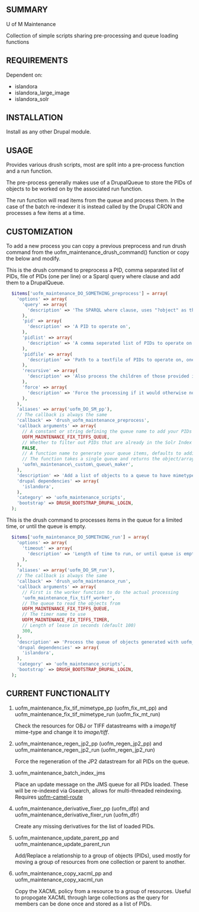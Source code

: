 SUMMARY
-------

U of M Maintenance

Collection of simple scripts sharing pre-processing and queue loading functions

REQUIREMENTS
------------

Dependent on:
* islandora
* islandora\_large\_image
* islandora\_solr

INSTALLATION
------------

Install as any other Drupal module.

USAGE
-----

Provides various drush scripts, most are split into a pre-process function and a run function.

The pre-process generally makes use of a DrupalQueue to store the PIDs of objects to be worked on by the associated run function.

The run function will read items from the queue and process them. In the case of the batch re-indexer it is instead called by the Drupal CRON and processes a few items at a time.

CUSTOMIZATION
-------------

To add a new process you can copy a previous preprocess and run drush command from the uofm\_maintenance\_drush\_command() function or copy the below and modify.

This is the drush command to preprocess a PID, comma separated list of PIDs, file of PIDs (one per line) or a Sparql query where clause and add them to a DrupalQueue.
```php
  $items['uofm_maintenance_DO_SOMETHING_preprocess'] = array(
    'options' => array(
      'query' => array(
        'description' => 'The SPARQL where clause, uses "?object" as the returned variable.',
      ),
      'pid' => array(
        'description' => 'A PID to operate on',
      ),
      'pidlist' => array(
        'description' => 'A comma seperated list of PIDs to operate on',
      ),
      'pidfile' => array(
        'description' => 'Path to a textfile of PIDs to operate on, one per line',
      ),
      'recursive' => array(
        'description' => 'Also process the children of those provided in the --pid, --pidlist, --pidfile or --query option.',
      ),
      'force' => array(
        'description' => 'Force the processing if it would otherwise not be done.',
      ),
    ),
    'aliases' => array('uofm_DO_SM_pp'),
    // The callback is always the same
    'callback' => 'drush_uofm_maintenance_preprocess',
    'callback arguments' => array(
      // A constant or string defining the queue name to add your PIDs to.
      UOFM_MAINTENANCE_FIX_TIFFS_QUEUE,
      // Whether to filter out PIDs that are already in the Solr Index
      FALSE,
      // A function name to generate your queue items, defaults to adding the PID as the queue data.
      // The function takes a single queue and returns the object/array/etc to add to the queue.
      'uofm\_maintenance\_custom\_queue\_maker',
    ),
    'description' => 'Add a list of objects to a queue to have mimetypes (image/tif) changed to (image/tiff).',
    'drupal dependencies' => array(
      'islandora',
    ),
    'category' => 'uofm_maintenance_scripts',
    'bootstrap' => DRUSH_BOOTSTRAP_DRUPAL_LOGIN,
  );
```

This is the drush command to processes items in the queue for a limited time, or until the queue is empty.
```php
  $items['uofm_maintenance_DO_SOMETHING_run'] = array(
    'options' => array(
      'timeout' => array(
        'description' => 'Length of time to run, or until queue is empty if omitted',
      ),
    ),
    'aliases' => array('uofm_DO_SM_run'),
    // The callback is always the same
    'callback' => 'drush_uofm_maintenance_run',
    'callback arguments' => array(
      // First is the worker function to do the actual processing
      'uofm_maintenance_fix_tiff_worker',
      // The queue to read the objects from
      UOFM_MAINTENANCE_FIX_TIFFS_QUEUE,
      // The timer name to use
      UOFM_MAINTENANCE_FIX_TIFFS_TIMER,
      // Length of lease in seconds (default 100)
      300,
    ),
    'description' => 'Process the queue of objects generated with uofm_fix_mt_pp, correct all image/tif mimetypes to image/tiff',
    'drupal dependencies' => array(
      'islandora',
    ),
    'category' => 'uofm_maintenance_scripts',
    'bootstrap' => DRUSH_BOOTSTRAP_DRUPAL_LOGIN,
  );
```

CURRENT FUNCTIONALITY
---
1. uofm\_maintenance\_fix\_tif\_mimetype\_pp (uofm\_fix\_mt\_pp) and uofm\_maintenance\_fix\_tif\_mimetype\_run (uofm\_fix\_mt\_run)

   Check the resources for OBJ or TIFF datastreams with a *image/tif* mime-type and change it to *image/tiff*.
2. uofm\_maintenance\_regen\_jp2\_pp (uofm\_regen\_jp2\_pp) and uofm\_maintenance\_regen\_jp2\_run (uofm\_regen\_jp2\_run)

   Force the regeneration of the JP2 datastream for all PIDs on the queue.
3. uofm\_maintenance\_batch\_index\_jms

   Place an update message on the JMS queue for all PIDs loaded. These will be re-indexed via Gsearch, allows for multi-threaded reindexing.  
   Requires [uofm-camel-route](https://github.com/uml-digitalinitiatives/uofm-camel-route)  
4. uofm\_maintenance\_derivative\_fixer\_pp (uofm\_dfp) and uofm\_maintenance\_derivative\_fixer\_run (uofm\_dfr)

   Create any missing derivatives for the list of loaded PIDs.
5. uofm\_maintenance\_update\_parent\_pp and uofm\_maintenance\_update\_parent\_run

   Add/Replace a relationship to a group of objects (PIDs), used mostly for moving a group of resources from one collection or parent to another.
6. uofm\_maintenance\_copy\_xacml\_pp and uofm\_maintenance\_copy\_xacml\_run

   Copy the XACML policy from a resource to a group of resources. Useful to propogate XACML through large collections as the query for members can be done once and stored as a list of PIDs.